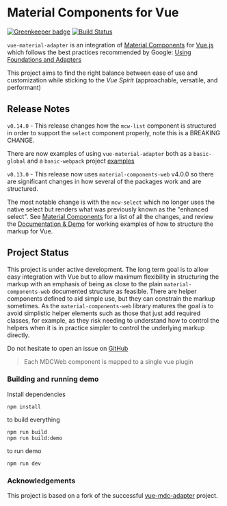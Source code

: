 # Material Components for Vue

[![Greenkeeper badge](https://badges.greenkeeper.io/pgbross/vue-material-adapter.svg)](https://greenkeeper.io/)
[![Build Status](https://travis-ci.com/pgbross/vue-material-adapter.svg?branch=master)](https://travis-ci.com/pgbross/vue-material-adapter)

`vue-material-adapter` is an integration of
[Material Components](https://material.io/components/web/)
for [Vue.js](https://vuejs.org) which follows the best practices
recommended by Google:
[Using Foundations and Adapters](https://github.com/material-components/material-components-web/blob/master/docs/integrating-into-frameworks.md#the-advanced-approach-using-foundations-and-adapters)

This project aims to find the right balance between ease of use and
customization while sticking to the _Vue Spirit_ (approachable, versatile, and performant)

## Release Notes

`v0.14.0` - This release changes how the `mcw-list` component is structured in order to support the `select` component properly, note this is a BREAKING CHANGE.

There are now examples of using `vue-material-adapter` both as a `basic-global` and a `basic-webpack` project [examples](https://github.com/pgbross/vue-material-adapter/tree/master/examples)

`v0.13.0` - This release now uses `material-components-web` v4.0.0 so there are significant changes in how several of the packages work and are structured.

The most notable change is with the `mcw-select` which no longer uses the native select but renders what was previously known as the "enhanced select". See [Material Components](https://material.io/components/web/) for a list of all the changes, and review the [Documentation & Demo](https://pgbross.github.io/vue-material-adapter) for working examples of how to structure the markup for Vue.

## Project Status

This project is under active development. The long term goal is to allow easy integration with Vue but to allow maximum flexibility in structuring the markup with an emphasis of being as close to the plain `material-components-web` documented structure as feasible. There are helper components defined to aid
simple use, but they can constrain the markup sometimes. As the `material-components-web` library matures the goal is to avoid simplistic helper elements such as those that just add required classes, for example, as they risk needing to understand how to control the helpers when it is in practice simpler to control the underlying markup directly.

Do not hesitate to open an issue on [GitHub](https://github.com/pgbross/vue-material-adapter/issues)

> Each MDCWeb component is mapped to a single vue plugin

### Building and running demo

Install dependencies

```
npm install
```

to build everything

```
npm run build
npm run build:demo
```

to run demo

```
npm run dev
```

### Acknowledgements

This project is based on a fork of the successful [vue-mdc-adapter](https://stasson.github.io/vue-mdc-adapter) project.
